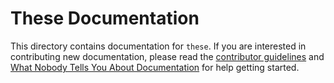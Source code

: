 # These Documentation

This directory contains documentation for `these`. If you are interested in contributing new documentation, please read the [contributor guidelines](../CONTRIBUTING.md) and [What Nobody Tells You About Documentation](https://documentation.divio.com) for help getting started.
